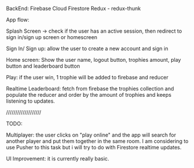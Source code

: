 BackEnd: Firebase Cloud Firestore
Redux - redux-thunk

App flow:

Splash Screen -> check if the user has an active session, then redirect to sign in/sign up screen or homescreen

Sign In/ Sign up: allow the user to create a new account and sign in

Home screen: Show the user name, logout button, trophies amount, play button and leaderboard button

Play: if the user win, 1 trophie will be added to firebase and reducer

Realtime Leaderboard: fetch from firebase the trophies collection and populate the reducer and order by the amount of trophies and keeps listening to updates.

///////////////////

TODO:

Multiplayer: the user clicks on "play online" and the app will search for another player and put them together in the same room. I am considering to use Pusher to this task but i will try to do with Firestore realtime updates.

UI Improvement: it is currently really basic.

